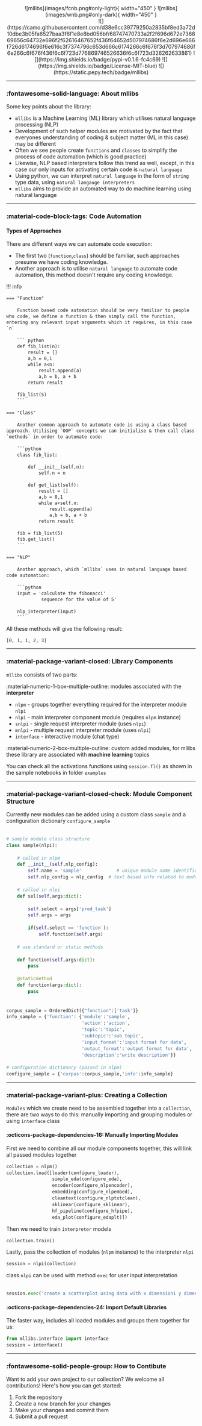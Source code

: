 <center>
![mllibs](images/fcnb.png#only-light){ width="450" }
![mllibs](images/wnb.png#only-dark){ width="450" }
</center>

<center>![](https://camo.githubusercontent.com/d38e6cc39779250a2835bf8ed3a72d10dbe3b05fa6527baa3f6f1e8e8bd056bf/68747470733a2f2f696d672e736869656c64732e696f2f62616467652f436f64652d507974686f6e2d696e666f726d6174696f6e616c3f7374796c653d666c6174266c6f676f3d707974686f6e266c6f676f436f6c6f723d776869746526636f6c6f723d326262633861) ![](https://img.shields.io/badge/pypi-v0.1.6-fc4c69) ![](https://img.shields.io/badge/License-MIT-blue) ![](https://static.pepy.tech/badge/mllibs)</center>

***

### :fontawesome-solid-language: About mllibs

Some key points about the library:

- <code>mllibs</code> is a Machine Learning (ML) library which utilises natural language processing (NLP)
- Development of such helper modules are motivated by the fact that everyones understanding of coding & subject matter (ML in this case) may be different 
- Often we see people create `functions` and `classes` to simplify the process of code automation (which is good practice)
- Likewise, NLP based interpreters follow this trend as well, except, in this case our only inputs for activating certain code is `natural language`
- Using python, we can interpret `natural language` in the form of `string` type data, using `natural langauge interpreters`
- <code>mllibs</code> aims to provide an automated way to do machine learning using natural language

***

### :material-code-block-tags: Code Automation

#### Types of Approaches

There are different ways we can automate code execution:
- The first two (`function`,`class`) should be familiar, such approaches presume we have coding knowledge.
- Another approach is to utilise `natural language` to automate code automation, this method doesn't require any coding knowledge. 

!!! info

    === "Function"

        Function based code automation should be very familiar to people who code, we define a function & then simply call the function, entering any relevant input arguments which it requires, in this case `n`

        ``` python
        def fib_list(n):
            result = []
            a,b = 0,1
            while a<n:
                result.append(a)
                a,b = b, a + b
            return result

        fib_list(5) 
        ```

    === "Class"

        Another common approach to automate code is using a class based approach. Utilising `OOP` concepts we can initialise & then call class `methods` in order to automate code:

        ```python
        class fib_list:

            def __init__(self,n):
                self.n = n

            def get_list(self):
                result = []
                a,b = 0,1
                while a<self.n:
                    result.append(a)
                    a,b = b, a + b
                return result

        fib = fib_list(5)
        fib.get_list()
        ```

    === "NLP"

        Another approach, which `mllibs` uses in natural language based code automation:

        ```python
        input = 'calculate the fibonacci'
                 sequence for the value of 5'

        nlp_interpreter(input) 
        ```

All these methods will give the following result:

```
[0, 1, 1, 2, 3]
```

***

### :material-package-variant-closed: Library Components

`mllibs` consists of two parts:

:material-numeric-1-box-multiple-outline: modules associated with the **interpreter**

- `nlpm` - groups together everything required for the interpreter module `nlpi`
- `nlpi` - main interpreter component module (requires `nlpm` instance)
- `snlpi` - single request interpreter module (uses `nlpi`)
- `mnlpi` - multiple request interpreter module (uses `nlpi`)
- `interface` - interactive module (chat type)

:material-numeric-2-box-multiple-outline: custom added modules, for mllibs these library are associated with **machine learning** topics

You can check all the activations functions using <code>session.fl()</code> as shown in the sample notebooks in folder <code>examples</code>

***

### :material-package-variant-closed-check: Module Component Structure

Currently new modules can be added using a custom class `sample` and a configuration dictionary 
`configure_sample`

```python

# sample module class structure
class sample(nlpi):
    
    # called in nlpm
    def __init__(self,nlp_config):
        self.name = 'sample'             # unique module name identifier (used in nlpm/nlpi)
        self.nlp_config = nlp_config  # text based info related to module (used in nlpm/nlpi)
        
    # called in nlpi
    def sel(self,args:dict):
        
        self.select = args['pred_task']
        self.args = args
        
        if(self.select == 'function'):
            self.function(self.args)
        
    # use standard or static methods
        
    def function(self,args:dict):
        pass
        
    @staticmethod
    def function(args:dict):
        pass
    

corpus_sample = OrderedDict({"function":['task']}
info_sample = {'function': {'module':'sample',
                            'action':'action',
                            'topic':'topic',
                            'subtopic':'sub topic',
                            'input_format':'input format for data',
                            'output_format':'output format for data',
                            'description':'write description'}}
                         
# configuration dictionary (passed in nlpm)
configure_sample = {'corpus':corpus_sample,'info':info_sample}
```

***

### :material-package-variant-plus: Creating a Collection

`Modules` which we create need to be assembled together into a `collection`, there are two ways to do this: manually importing and grouping modules or using  <code>interface</code> class

#### :octicons-package-dependencies-16: Manually Importing Modules

First we need to combine all our module components together, this will link all passed modules together

```python
collection = nlpm()
collection.load([loader(configure_loader),
                 simple_eda(configure_eda),
                 encoder(configure_nlpencoder),
                 embedding(configure_nlpembed),
                 cleantext(configure_nlptxtclean),
                 sklinear(configure_sklinear),
                 hf_pipeline(configure_hfpipe),
                 eda_plot(configure_edaplt)])  
```

Then we need to train `interpreter` models

```python
collection.train()
```

Lastly, pass the collection of modules (`nlpm` instance) to the interpreter `nlpi` 

```python
session = nlpi(collection)
```

class `nlpi` can be used with method `exec` for user input interpretation

```python

session.exec('create a scatterplot using data with x dimension1 y dimension2')

```

#### :octicons-package-dependencies-24: Import Default Libraries

The faster way, includes all loaded modules and groups them together for us:

```python
from mllibs.interface import interface
session = interface()
```

***

### :fontawesome-solid-people-group: How to Contibute

Want to add your own project to our collection? We welcome all contributions! Here's how you can get started:

1. Fork the repository
2. Create a new branch for your changes
3. Make your changes and commit them
4. Submit a pull request
